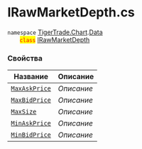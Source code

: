 
# IRawMarketDepth.cs
`namespace` [TigerTrade.Chart](../../../../TigerTrade.Chart.md).[Data](../../../../TigerTrade.Chart/Data.md)  
&nbsp;&nbsp;&nbsp;&nbsp;&nbsp;&nbsp;&nbsp;<mark style="color:red;">`class`</mark> [IRawMarketDepth](../../IRawMarketDepth.cs.md)

### Свойства
| Название | Описание |
| --- | --- |
| [`MaxAskPrice`](./Свойства/MaxAskPrice.md) | *Описание* |
| [`MaxBidPrice`](./Свойства/MaxBidPrice.md) | *Описание* |
| [`MaxSize`](./Свойства/MaxSize.md) | *Описание* |
| [`MinAskPrice`](./Свойства/MinAskPrice.md) | *Описание* |
| [`MinBidPrice`](./Свойства/MinBidPrice.md) | *Описание* |
